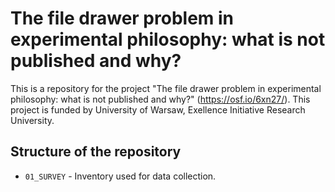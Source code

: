 # The file drawer problem in experimental philosophy: what is not published and why?

This is a repository for the project "The file drawer problem in experimental philosophy: what is not published and why?" (https://osf.io/6xn27/). This project is funded by University of Warsaw, Exellence Initiative Research University. 

## Structure of the repository

- `01_SURVEY` - Inventory used for data collection.
